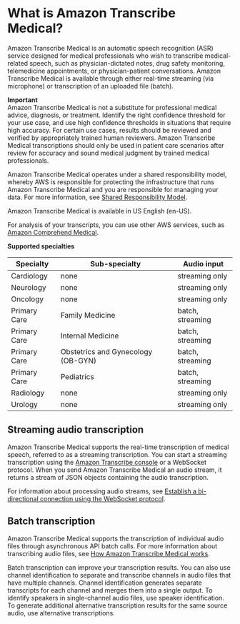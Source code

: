 # What is Amazon Transcribe Medical?<a name="what-is-transcribe-med"></a>

Amazon Transcribe Medical is an automatic speech recognition \(ASR\) service designed for medical professionals who wish to transcribe medical\-related speech, such as physician\-dictated notes, drug safety monitoring, telemedicine appointments, or physician\-patient conversations\. Amazon Transcribe Medical is available through either real\-time streaming \(via microphone\) or transcription of an uploaded file \(batch\)\.

**Important**  
Amazon Transcribe Medical is not a substitute for professional medical advice, diagnosis, or treatment\. Identify the right confidence threshold for your use case, and use high confidence thresholds in situations that require high accuracy\. For certain use cases, results should be reviewed and verified by appropriately trained human reviewers\. Amazon Transcribe Medical transcriptions should only be used in patient care scenarios after review for accuracy and sound medical judgment by trained medical professionals\.

Amazon Transcribe Medical operates under a shared responsibility model, whereby AWS is responsible for protecting the infrastructure that runs Amazon Transcribe Medical and you are responsible for managing your data\. For more information, see [Shared Responsibility Model](http://aws.amazon.com/compliance/shared-responsibility-model/)\.

Amazon Transcribe Medical is available in US English \(en\-US\)\.

For analysis of your transcripts, you can use other AWS services, such as [Amazon Comprehend Medical](https://docs.aws.amazon.com/comprehend/latest/dg/comprehend-medical.html)\.


**Supported specialties**  

| Specialty | Sub\-specialty | Audio input | 
| --- | --- | --- | 
| Cardiology | none | streaming only | 
| Neurology | none | streaming only | 
| Oncology | none | streaming only | 
| Primary Care | Family Medicine | batch, streaming | 
| Primary Care | Internal Medicine | batch, streaming | 
| Primary Care | Obstetrics and Gynecology \(OB\-GYN\) | batch, streaming | 
| Primary Care | Pediatrics | batch, streaming | 
| Radiology | none | streaming only | 
| Urology | none | streaming only | 

## Streaming audio transcription<a name="what-streaming-transcription-med"></a>

Amazon Transcribe Medical supports the real\-time transcription of medical speech, referred to as a streaming transcription\. You can start a streaming transcription using the [Amazon Transcribe console](https://console.aws.amazon.com/transcribe/) or a WebSocket protocol\. When you send Amazon Transcribe Medical an audio stream, it returns a stream of JSON objects containing the audio transcription\.

For information about processing audio streams, see [Establish a bi\-directional connection using the WebSocket protocol](websocket-med.md)\.

## Batch transcription<a name="what-batch-api"></a>

Amazon Transcribe Medical supports the transcription of individual audio files through asynchronous API batch calls\. For more information about transcribing audio files, see [How Amazon Transcribe Medical works](how-it-works-med.md)\.

Batch transcription can improve your transcription results\. You can also use channel identification to separate and transcribe channels in audio files that have multiple channels\. Channel identification generates separate transcripts for each channel and merges them into a single output\. To identify speakers in single\-channel audio files, use speaker identification\. To generate additional alternative transcription results for the same source audio, use alternative transcriptions\.
